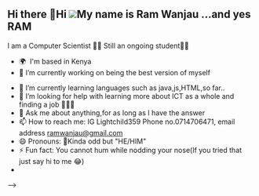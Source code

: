 ## Hi there 👋Hi ![](https://user-images.githubusercontent.com/18350557/176309783-0785949b-9127-417c-8b55-ab5a4333674e.gif)My name is Ram Wanjau ...and yes RAM
I am a Computer Scientist 🧑‍💻
Still an ongoing student🧑‍🎓
*   🌍  I'm based in Kenya
*    🔭 I’m currently working on being the best version of myself 
- 🌱 I’m currently learning languages such as java,js,HTML,so far..
- 🤔 I’m looking for help with learning more about ICT as a whole and finding a job 🌚😅😅
- 💬 Ask me about anything,for as long as I have the answer 
- 📫 How to reach me: IG Lightchild359 Phone no.0714706471, email address ramwanjau@gmail.com
- 😄 Pronouns: 🌚Kinda odd but "HE/HIM"
- ⚡ Fun fact: You cannot hum while nodding your nose(If you tried that just say hi to me 😂)
- 
-->
